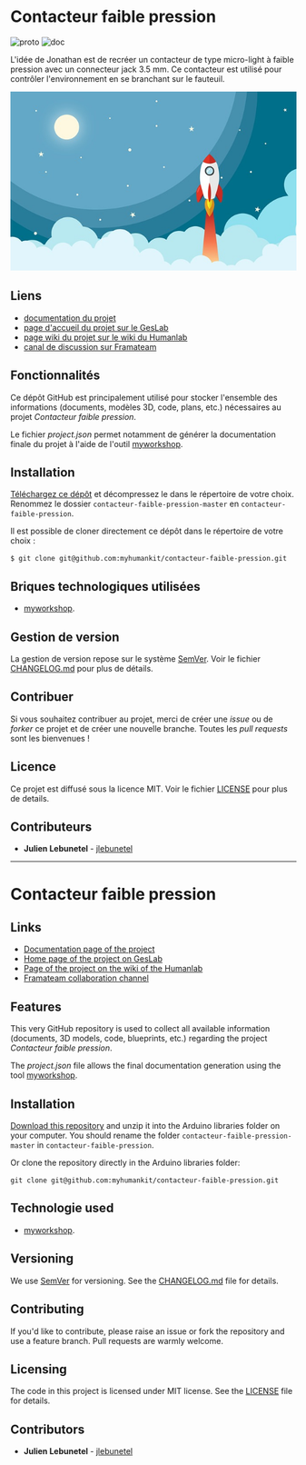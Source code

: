 # Contacteur faible pression
![proto](https://img.shields.io/badge/proto-en%20cours-orange.svg "proto")
![doc](https://img.shields.io/badge/doc-en%20cours-orange.svg "doc")

L'idée de Jonathan est de recréer un contacteur de type micro-light à faible pression avec un connecteur jack 3.5 mm. Ce contacteur est utilisé pour contrôler l'environnement en se branchant sur le fauteuil.

![featured_image](https://raw.githubusercontent.com/myhumankit/myworkshop/master/images/default_featured_image.jpg)

## Liens
 * [documentation du projet](https://docs.humanlab.me/myhumankit/contacteur-faible-pression)
 * [page d'accueil du projet sur le GesLab](https://rennes.humanlab.me/projet/contacteur-faible-pression-jack-3-5/)
 * [page wiki du projet sur le wiki du Humanlab](http://wikilab.myhumankit.org/index.php?title=Projets:Contacteur_faible_pression_jack_3.5)
 * [canal de discussion sur Framateam](https://framateam.org/myhumankit/channels/contacteur-faible-pression)

## Fonctionnalités
Ce dépôt GitHub est principalement utilisé pour stocker l'ensemble des informations (documents, modèles 3D, code, plans, etc.) nécessaires au projet _Contacteur faible pression_.

Le fichier _project.json_ permet notamment de générer la documentation finale du projet à l'aide de l'outil [myworkshop](https://github.com/myhumankit/myworkshop).

## Installation
[Téléchargez ce dépôt](https://github.com/myhumankit/contacteur-faible-pression/archive/master.zip) et décompressez le dans le répertoire de votre choix. Renommez le dossier `contacteur-faible-pression-master` en `contacteur-faible-pression`.

Il est possible de cloner directement ce dépôt dans le répertoire de votre choix :

```
$ git clone git@github.com:myhumankit/contacteur-faible-pression.git
```

## Briques technologiques utilisées
 * [myworkshop](https://github.com/myhumankit/myworkshop).

## Gestion de version
La gestion de version repose sur le système [SemVer](http://semver.org/). Voir le fichier [CHANGELOG.md](CHANGELOG.md) pour plus de détails.

## Contribuer
Si vous souhaitez contribuer au projet, merci de créer une _issue_ ou de _forker_ ce projet et de créer une nouvelle branche. Toutes les _pull requests_ sont les bienvenues !

## Licence
Ce projet est diffusé sous la licence MIT. Voir le fichier [LICENSE](LICENSE) pour plus de details.

## Contributeurs
 * **Julien Lebunetel** - [jlebunetel](https://github.com/jlebunetel)

---

# Contacteur faible pression

## Links
 * [Documentation page of the project](https://docs.humanlab.me/myhumankit/contacteur-faible-pression)
 * [Home page of the project on GesLab](https://rennes.humanlab.me/projet/contacteur-faible-pression-jack-3-5/)
 * [Page of the project on the wiki of the Humanlab](http://wikilab.myhumankit.org/index.php?title=Projets:Contacteur_faible_pression_jack_3.5)
 * [Framateam collaboration channel](https://framateam.org/myhumankit/channels/contacteur-faible-pression)

## Features
This very GitHub repository is used to collect all available information (documents, 3D models, code, blueprints, etc.) regarding the project _Contacteur faible pression_.

The _project.json_ file allows the final documentation generation using the tool [myworkshop](https://github.com/myhumankit/myworkshop).

## Installation
[Download this repository](https://github.com/myhumankit/contacteur-faible-pression/archive/master.zip) and unzip it into the Arduino libraries folder on your computer. You should rename the folder `contacteur-faible-pression-master` in `contacteur-faible-pression`.

Or clone the repository directly in the Arduino libraries folder:

```
git clone git@github.com:myhumankit/contacteur-faible-pression.git
```

## Technologie used
 * [myworkshop](https://github.com/myhumankit/myworkshop).

## Versioning
We use [SemVer](http://semver.org/) for versioning. See the [CHANGELOG.md](CHANGELOG.md) file for details.

## Contributing
If you'd like to contribute, please raise an issue or fork the repository and use a feature branch. Pull requests are warmly welcome.

## Licensing
The code in this project is licensed under MIT license. See the [LICENSE](LICENSE) file for details.

## Contributors
 * **Julien Lebunetel** - [jlebunetel](https://github.com/jlebunetel)
